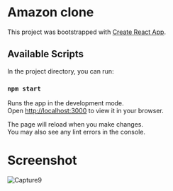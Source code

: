 # Amazon clone

This project was bootstrapped with [Create React App](https://github.com/facebook/create-react-app).

## Available Scripts

In the project directory, you can run:

### `npm start`

Runs the app in the development mode.\
Open [http://localhost:3000](http://localhost:3000) to view it in your browser.

The page will reload when you make changes.\
You may also see any lint errors in the console.

# Screenshot
![Capture9](https://github.com/mai928/amazon_clone/assets/58111868/58875d13-1b3f-4b06-b341-63f7b0c4bf06)
